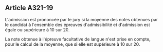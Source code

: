 Article A321-19
----
L'admission est prononcée par le jury si la moyenne des notes obtenues par le
candidat à l'ensemble des épreuves d'admissibilité et d'admission est égale ou
supérieure à 10 sur 20.

La note obtenue à l'épreuve facultative de langue n'est prise en compte, pour le
calcul de la moyenne, que si elle est supérieure à 10 sur 20.
